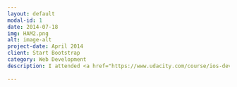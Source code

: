 ```yaml
---
layout: default
modal-id: 1
date: 2014-07-18
img: HAM2.png
alt: image-alt
project-date: April 2014
client: Start Bootstrap
category: Web Development
description: I attended <a href="https://www.udacity.com/course/ios-developer-nanodegree--nd003">Udacity's iOS Nanodegree Course</a> to learn programming iOS, which is known for providing high quality vocational programs=. While attending the course, I was able to learn basic iOS programming techniques, such as Autolayout, Swift programming syntax, UIKit and Core Data, etc. In order to pass the course, I had to create a portfolio of five apps based on what I had learned. Among them, four apps are related to course contents and the other app, which is a final capstone project, is solely developed by myself. One of the best parts of the course is that my source code was fully reviewed by experts via Github account. I was able to get valuable advices about design decisions, programming style, and debugging. I think this course laid a good foundation for me to become a iOS developer.  
 
---
```

